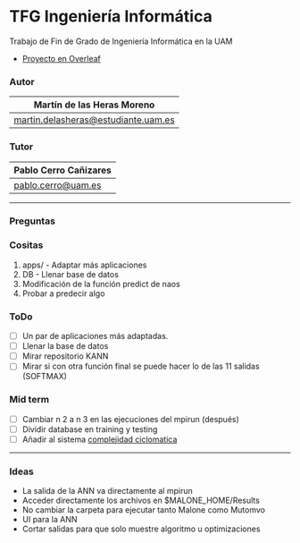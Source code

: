 # TFG Ingeniería Informática

Trabajo de Fin de Grado de Ingeniería Informática en la UAM
- [Proyecto en Overleaf](https://www.overleaf.com/project/619df580e0cdd6ba1598798b)

### Autor
| Martín de las Heras Moreno
| --------------------------
| martin.delasheras@estudiante.uam.es

### Tutor
| Pablo Cerro Cañizares
| --------------------------
| pablo.cerro@uam.es

---

### Preguntas

### Cositas
 1. apps/ - Adaptar más aplicaciones
 2. DB - Llenar base de datos
 3. Modificación de la función predict de naos
 4. Probar a predecir algo

### ToDo
 - [ ] Un par de aplicaciones más adaptadas.
 - [ ] Llenar la base de datos
 - [ ] Mirar repositorio KANN
 - [ ] Mirar si con otra función final se puede hacer lo de las 11 salidas (SOFTMAX)

### Mid term
 - [ ] Cambiar n 2 a n 3 en las ejecuciones del mpirun (después)
 - [ ] Dividir database en training y testing
 - [ ] Añadir al sistema [complejidad ciclomatica](https://github.com/ideadapt/metriculator)

---

### Ideas
 - La salida de la ANN va directamente al mpirun
 - Acceder directamente los archivos en $MALONE_HOME/Results
 - No cambiar la carpeta para ejecutar tanto Malone como Mutomvo
 - UI para la ANN
 - Cortar salidas para que solo muestre algoritmo u optimizaciones